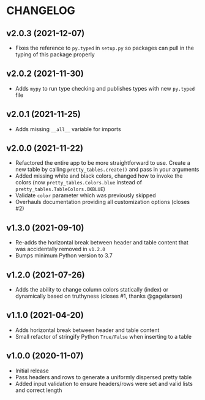 # CHANGELOG

## v2.0.3 (2021-12-07)

* Fixes the reference to `py.typed` in `setup.py` so packages can pull in the typing of this package properly

## v2.0.2 (2021-11-30)

* Adds `mypy` to run type checking and publishes types with new `py.typed` file

## v2.0.1 (2021-11-25)

* Adds missing `__all__` variable for imports

## v2.0.0 (2021-11-22)

* Refactored the entire app to be more straightforward to use. Create a new table by calling `pretty_tables.create()` and pass in your arguments
* Added missing white and black colors, changed how to invoke the colors (now `pretty_tables.Colors.blue` instead of `pretty_tables.TableColors.OKBLUE`)
* Validate `color` parameter which was previously skipped
* Overhauls documentation providing all customization options (closes #2)

## v1.3.0 (2021-09-10)

* Re-adds the horizontal break between header and table content that was accidentally removed in `v1.2.0`
* Bumps minimum Python version to 3.7

## v1.2.0 (2021-07-26)

* Adds the ability to change column colors statically (index) or dynamically based on truthyness (closes #1, thanks @gagelarsen)

## v1.1.0 (2021-04-20)

* Adds horizontal break between header and table content
* Small refactor of stringify Python `True/False` when inserting to a table

## v1.0.0 (2020-11-07)

* Initial release
* Pass headers and rows to generate a uniformly dispersed pretty table
* Added input validation to ensure headers/rows were set and valid lists and correct length
